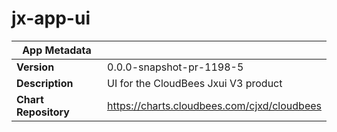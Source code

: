 # jx-app-ui

|App Metadata||
|---|---|
| **Version** | 0.0.0-snapshot-pr-1198-5 |
| **Description** | UI for the CloudBees Jxui V3 product |
| **Chart Repository** | https://charts.cloudbees.com/cjxd/cloudbees |
